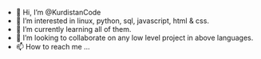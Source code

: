 - 👋 Hi, I’m @KurdistanCode
- 👀 I’m interested in linux, python, sql, javascript, html & css.
- 🌱 I’m currently learning all of them.
- 💞️ I’m looking to collaborate on any low level project in above languages.
- 📫 How to reach me ...

<!---
KurdistanCode/KurdistanCode is a ✨ special ✨ repository because its `README.md` (this file) appears on your GitHub profile.
You can click the Preview link to take a look at your changes.
--->
